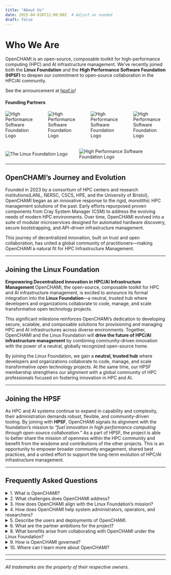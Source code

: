 ```yaml
---
title: "About Us"
date: 2025-04-010T12:00:00Z  # Adjust as needed
draft: false
---
```


# Who We Are

OpenCHAMI is an open-source, composable toolkit for high-performance computing (HPC) and AI infrastructure management.
We’ve recently joined both the **Linux Foundation** and the **High Performance Software Foundation (HPSF)**
to deepen our commitment to open-source collaboration in the HPC/AI community.

See the announcement at [hpsf.io](https://hpsf.io/blog/2025/openchami-joins-hpsf-composable-software-to-securely-and-quickly-provision-hpc-ai-clusters/)!

#### Founding Partners


<div style="display:flex; flex-wrap:wrap; gap:2rem; align-items:center;">
  <!-- LANL Logo -->
  <div style="flex:1; max-width:200px;">
    <img
      src="/images/logos/lanl.png"
      alt="High Performance Software Foundation Logo"
      style="max-width: 100%; height:auto;"
    />
  </div>
 <!-- NERSC Logo -->
  <div style="flex:1; max-width:200px;">
    <img
      src="/images/logos/nersc.jpeg"
      alt="High Performance Software Foundation Logo"
      style="max-width: 100%; height:auto;"
    />
  </div>
    <!-- HPE Logo -->
  <div style="flex:1; max-width:200px;">
    <img
      src="/images/logos/hpe.png"
      alt="High Performance Software Foundation Logo"
      style="max-width: 100%; height:auto;"
    />
  </div>
      <!-- Univ of Bristol Logo -->
  <div style="flex:1; max-width:200px;">
    <img
      src="/images/logos/univ_bristol.png"
      alt="High Performance Software Foundation Logo"
      style="max-width: 100%; height:auto;"
    />
  </div>
  <!-- Linux Foundation Logo -->
  <div style="flex:1; max-width:200px;">
    <img
      src="/images/logos/lf.png"
      alt="The Linux Foundation Logo"
      style="max-width: 100%; height:auto;"
    />
  </div>

  <!-- HPSF Logo -->
  <div style="flex:1; max-width:200px;">
    <img
      src="/images/logos/hpsf.png"
      alt="High Performance Software Foundation Logo"
      style="max-width: 100%; height:auto;"
    />
  </div>
</div>

---

## OpenCHAMI’s Journey and Evolution

Founded in 2023 by a consortium of HPC centers and research institutions(LANL, NERSC, CSCS, HPE, and the University of Bristol), OpenCHAMI began as an innovative response
to the rigid, monolithic HPC management solutions of the past. Early efforts repurposed proven components from Cray
System Manager (CSM) to address the evolving needs of modern HPC environments. Over time, OpenCHAMI evolved into
a suite of modular microservices designed for automated hardware discovery, secure bootstrapping, and API-driven
infrastructure management.

This journey of decentralized innovation, built on trust and open collaboration, has united a global community of
practitioners—making OpenCHAMI a natural fit for HPC Infrastructure Management.

---

## Joining the Linux Foundation

**Empowering Decentralized Innovation in HPC/AI Infrastructure Management**
OpenCHAMI, the open-source, composable toolkit for HPC and AI infrastructure management,
is excited to announce its formal integration into the **Linux Foundation**—a neutral, trusted hub where developers and
organizations collaborate to code, manage, and scale transformative open technology projects.

This significant milestone reinforces OpenCHAMI’s dedication to developing secure, scalable, and composable solutions for
provisioning and managing HPC and AI infrastructures across diverse environments.
Together, OpenCHAMI and the Linux Foundation will **drive the future of HPC/AI infrastructure management** by combining
community-driven innovation with the power of a neutral, globally recognized open-source home.

By joining the Linux Foundation, we gain a **neutral, trusted hub** where developers and organizations collaborate to
code, manage, and scale transformative open technology projects. At the same time, our HPSF membership strengthens
our alignment with a global community of HPC professionals focused on fostering innovation in HPC and AI.

---

## Joining the HPSF

As HPC and AI systems continue to expand in capability and complexity, their administration demands robust, flexible,
and community-driven tooling. By joining with **HPSF**, OpenCHAMI signals its alignment with the foundation’s
mission to *“fuel innovation in high performance computing through open-source collaboration.”* As a part of HPSF, the project is able to better share the mission of openness within the HPC community and benefit from the wisdome and contributions of the other projects.
This is an opportunity to empower broader community engagement, shared best practices, and a united effort to support the long-term evolution of
HPC/AI infrastructure management.

---


## Frequently Asked Questions

<details>
  <summary>1. What is OpenCHAMI?</summary>

  **OpenCHAMI** stands for Open Composable Heterogeneous Adaptive Management Infrastructure.
  It is a consortium-driven, open-source toolkit designed to simplify and streamline the provisioning and
  management of HPC and AI systems.
</details>

<details>
  <summary>2. What challenges does OpenCHAMI address?</summary>

  Traditional HPC management solutions are often rigid, monolithic, and vendor-specific.
  OpenCHAMI overcomes these challenges by:
  - **Automated Hardware Discovery**: Utilizing Redfish-based technology.
  - **Flexible API-Driven Control**: For customizable grouping and tenancy delegation.
  - **Streamlined Provisioning**: Infrastructure-as-Code practices reduce manual errors.
  - **Secure Node Bootstrapping**: Automated initialization with robust security measures.
  - **Customizable Deployments**: Supporting diskful or diskless boots, hypervisors, etc.
</details>

<details>
  <summary>3. How does OpenCHAMI align with the Linux Foundation’s mission?</summary>

  OpenCHAMI embodies the Linux Foundation’s vision of decentralized innovation and open collaboration,
  offering a neutral home for code and encouraging community-driven contributions.
</details>

<details>
  <summary>4. How does OpenCHAMI help system administrators, operators, and researchers?</summary>

  - **System Administrators**: Automated hardware discovery, secure bootstrapping, and robust API-driven management.
  - **Operators**: Composable architecture for heterogeneous environments and streamlined updates.
  - **Researchers**: Flexible configurations tailored to unique project needs.
</details>

<details>
  <summary>5. Describe the users and deployments of OpenCHAMI.</summary>

  OpenCHAMI is trusted by HPC centers, national labs, and research institutions worldwide,
  from small AI clusters to large-scale supercomputers.
</details>

<details>
  <summary>6. What are the partner ambitions for the project?</summary>

  - **Fostering a Global HPC Community**
  - **Driving Cloud-Native Innovation**
  - **Ensuring Vendor Neutrality**
  - **Supporting Next-Generation Workloads**
</details>

<details>
  <summary>8. What benefits arise from collaborating with OpenCHAMI under the Linux Foundation?</summary>

  - **Shared Innovation**
  - **Collective Problem-Solving**
  - **Accelerated Adoption**
  - **Long-Term Sustainability**
</details>

<details>
  <summary>9. How is OpenCHAMI governed?</summary>

  - **Technical Steering Committee (TSC)**: Oversees technical direction.
  - **Governing Board**: Key partner institutions provide strategic oversight.
  - **Consensus-Based Decision Making**: Collaborative RFD (Request for Discussion) process.
</details>

<details>
  <summary>10. Where can I learn more about OpenCHAMI?</summary>

  **Website**: [openchami.org](https://openchami.org/)
  **GitHub**: [OpenCHAMI Organization](https://github.com/OpenCHAMI)
  **Community Channels**: Forums, mailing lists, and social media.
</details>

---





---

*All trademarks are the property of their respective owners.*
